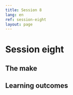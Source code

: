 ```yaml
---
title: Session 8
lang: en
ref: session-eight
layout: page
---
```


# Session eight



## The make


## Learning outcomes

